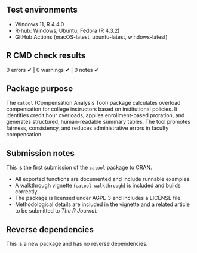 ## Test environments
* Windows 11, R 4.4.0
* R-hub: Windows, Ubuntu, Fedora (R 4.3.2)
* GitHub Actions (macOS-latest, ubuntu-latest, windows-latest)

## R CMD check results
0 errors ✔ | 0 warnings ✔ | 0 notes ✔

## Package purpose
The `catool` (Compensation Analysis Tool) package calculates overload compensation for college instructors based on institutional policies. It identifies credit hour overloads, applies enrollment-based proration, and generates structured, human-readable summary tables. The tool promotes fairness, consistency, and reduces administrative errors in faculty compensation.

## Submission notes
This is the first submission of the `catool` package to CRAN.

* All exported functions are documented and include runnable examples.
* A walkthrough vignette (`catool-walkthrough`) is included and builds correctly.
* The package is licensed under AGPL-3 and includes a LICENSE file.
* Methodological details are included in the vignette and a related article to be submitted to *The R Journal*.

## Reverse dependencies
This is a new package and has no reverse dependencies.
